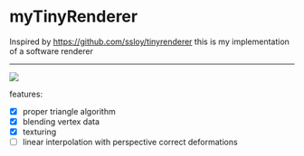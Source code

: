 # myTinyRenderer
Inspired by https://github.com/ssloy/tinyrenderer this is my implementation of a software renderer

---

![](https://github.com/meemknight/photos/blob/master/tynyRenderer1.png)


features:
- [x] proper triangle algorithm
- [x] blending vertex data
- [x] texturing
- [ ] linear interpolation with perspective correct deformations
